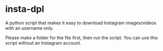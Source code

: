 # insta-dpl
A python script that makes it easy to download Instagram images/videos with an username only.

Please make a folder for the file first, then run the script. You can use this script without an Instagram account.
